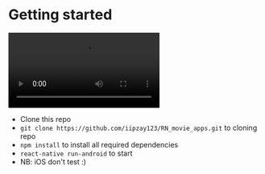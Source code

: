 # Getting started

![](video/Screenrecorder-2020-12-09-15-53-05-434.mp4)

- Clone this repo
- `git clone https://github.com/iipzay123/RN_movie_apps.git` to cloning repo
- `npm install` to install all required dependencies
- `react-native run-android` to start
- NB: iOS don't test :)
